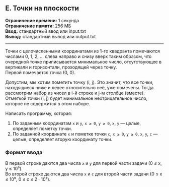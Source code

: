 ## E. Точки на плоскости

**Ограничение времени:** 1 секунда  
**Ограничение памяти:** 256 МБ  
**Ввод:** стандартный ввод или input.txt  
**Вывод:** стандартный вывод или output.txt  

---

Точки с целочисленными координатами из 1-го квадранта помечаются числами 0, 1, 2, ... слева направо и снизу вверх таким образом, что очередной точке приписывается минимальное число, отсутствующее в вертикали и горизонтали, проходящей через точку.  
Первой помечается точка (0, 0).

Допустим, мы хотим пометить точку (i, j). Это значит, что все точки, находящиеся ниже и левее относительно неё, уже помечены. Тогда рассмотрим набор из чисел в i-й строке и j-м столбце (вместе). Отметкой точки (i, j) будет минимальное неотрицательное число, которое не содержится в этом наборе.

Написать программу, которая:

1. По заданным координатам `x` и `y`, `x ≥ 0`, `y ≥ 0`, `x`, `y` — целые, определяет пометку точки.  
2. По заданной координате `x` и пометке точки `c`, `x ≥ 0`, `y ≥ 0`, `x`, `y`, `c` — целые, определяет вторую координату точки.

### Формат ввода

В первой строке даются два числа `x` и `y` для первой части задачи (0 ≤ x, y ≤ 10⁹).  
Во второй строке даются два числа `x` и `c` для второй части задачи (0 ≤ x ≤ 10⁹, 0 ≤ c ≤ 2 · 10⁹).